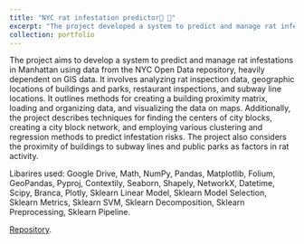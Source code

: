 ```yaml
---
title: "NYC rat infestation predictor🌆 🐀"
excerpt: "The project developed a system to predict and manage rat infestations in Manhattan using data from the NYC Open Data. <br/><img src='/images/rat_predictor.png' width='50%'>"
collection: portfolio
---
```


The project aims to develop a system to predict and manage rat infestations in Manhattan using data from the NYC Open Data repository, heavily dependent on GIS data. It involves analyzing rat inspection data, geographic locations of buildings and parks, restaurant inspections, and subway line locations. It outlines methods for creating a building proximity matrix, loading and organizing data, and visualizing the data on maps. Additionally, the project describes techniques for finding the centers of city blocks, creating a city block network, and employing various clustering and regression methods to predict infestation risks. The project also considers the proximity of buildings to subway lines and public parks as factors in rat activity.

Libarires used: Google Drive, Math, NumPy, Pandas, Matplotlib, Folium, GeoPandas, Pyproj, Contextily, Seaborn, Shapely, NetworkX, Datetime, Scipy, Branca, Plotly, Sklearn Linear Model, Sklearn Model Selection, Sklearn Metrics, Sklearn SVM, Sklearn Decomposition, Sklearn Preprocessing, Sklearn Pipeline.

[Repository](https://colab.research.google.com/drive/1OVCfFlJfKdSnQIGK9WsS90p81PlkzXSR?usp=sharing).

